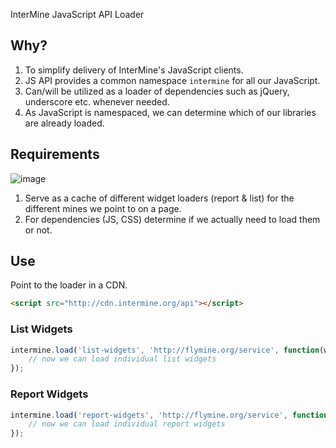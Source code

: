 InterMine JavaScript API Loader

## Why?
1. To simplify delivery of InterMine's JavaScript clients.
2. JS API provides a common namespace `intermine` for all our JavaScript.
3. Can/will be utilized as a loader of dependencies such as jQuery, underscore etc. whenever needed.
4. As JavaScript is namespaced, we can determine which of our libraries are already loaded.

## Requirements

![image](https://raw.github.com/radekstepan/intermine-widget-client/report-widgets/widgets.png)

1. Serve as a cache of different widget loaders (report & list) for the different mines we point to on a page.
2. For dependencies (JS, CSS) determine if we actually need to load them or not.

## Use

Point to the loader in a CDN.

```html
<script src="http://cdn.intermine.org/api"></script>
```

### List Widgets

```javascript
intermine.load('list-widgets', 'http://flymine.org/service', function(widgets) {
    // now we can load individual list widgets
});
```

### Report Widgets

```javascript
intermine.load('report-widgets', 'http://flymine.org/service', function(widgets) {
    // now we can load individual report widgets
});
```
